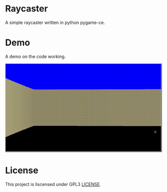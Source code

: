 # Raycaster

A simple raycaster written in python pygame-ce.

# Demo

A demo on the code working.

![GIF](raycaster-py.gif)

# License

This project is liscensed under GPL3 [LICENSE](LICENSE).
